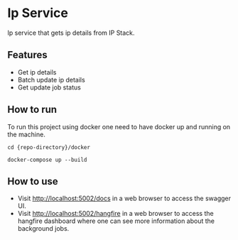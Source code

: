 # Ip Service
Ip service that gets ip details from IP Stack.

## Features
- Get ip details
- Batch update ip details
- Get update job status

## How to run
To run this project using docker one need to have docker up and running on the machine. 

```
cd {repo-directory}/docker
```
```
docker-compose up --build
```

## How to use
- Visit <http://localhost:5002/docs> in a web browser to access the swagger UI.
- Visit <http://localhost:5002/hangfire> in a web browser to access the hangfire dashboard where one can see more information about the background jobs.
